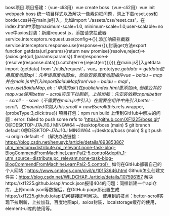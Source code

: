 boss项目
项目搭建：（vue-cli3用）vue create boss（vue-cli2用）vue init webpack boss
统一项目样式以及解决一像素边框问题，网上下载reset.css和border.css并在main.js引入，比如import './assets/css/reset.css'，在index.html中添加maximum-scale=1.0, minimum-scale=1.0,user-scalable=no
vue中axios封装：新建request.js，添加请求拦截器service.interceptors.request.use(config=>{}),添加响应拦截器service.interceptors.response.use(response=>{}),封装get方法export function getdata(url,params){return new promise((resolve,reject)=>{axios.get(url,{params:params}).then(response=>{resolve(response.data)}).catch(err=>{reject(err)})})},在main.js引入getdata import {getdata} from './utils/request'，vue。prototype.$getdata=getdata
使用百度地图api：先申请百度地图ak，然后安装百度地图插件vue-baidu-map并在main.js中引入 import BaiduMap from 'vue-baidu-map'，vue.use(BaiduMap ,{ak:'申请的ak'})在public/index.html里添加ak,创建公共的map.vue
使用better-scroll实现下拉刷新，上拉加载：先安装依赖 cnpm i better-scroll --save（不需要在main.js中引入 ）在需要在组件中先引入better-scroll，在mounted中加入this.srcoll=new Bscroll(this.$refs.wrapper,{probeType:3,click:true})
项目打包：npm run build
上传到GitHub中解决的问题：error: failed to push some refs to 'https://github.com/XF1225/boss.git' 0@DESKTOP-J7AJ10J MINGW64 ~/desktop/boss (main) $ git branch default 0@DESKTOP-J7AJ10J MINGW64 ~/desktop/boss (main) $ git push -u origin default -f （解决办法链接：https://blog.csdn.net/henusyb/article/details/89385386?utm_medium=distribute.pc_relevant.none-task-blog-BlogCommendFromMachineLearnPai2-5.control&depth_1-utm_source=distribute.pc_relevant.none-task-blog-BlogCommendFromMachineLearnPai2-5.control）
如何在GitHub部署自己的个人网站：https://www.cnblogs.com/civil/p/10153646.html
Github怎么创建文件夹：https://blog.csdn.net/WILDCHAP_/article/details/107596157
解决https://xf1225.github.io/api/mock.json报错404的问题：同样新建一个api仓库，上传mock.json等数据后，在GitHub page那设置生成https://xf1225.github.io/api访问链接即可解决。
使用到的技术：better-scroll实现下拉刷新，上拉加载，百度地图api，axios封装，localstorage缓存的使用，element-ui库的使用等。
